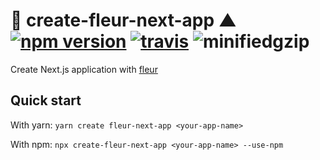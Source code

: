 # 🌼 create-fleur-next-app ▲ [![npm version](https://badge.fury.io/js/create-fleur-next-app.svg)](https://www.npmjs.com/package/create-fleur-next-app) [![travis](https://travis-ci.org/ra-gg/fleur.svg?branch=master)](https://travis-ci.org/ra-gg/fleur) ![minifiedgzip](https://badgen.net/bundlephobia/minzip/create-fleur-next-app)

Create Next.js application with [fleur](https://github.com/ra-gg/fleur)

## Quick start

With yarn: `yarn create fleur-next-app <your-app-name>`

With npm: `npx create-fleur-next-app <your-app-name> --use-npm`
